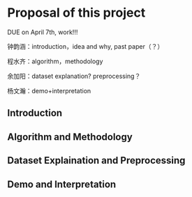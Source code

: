 # Proposal of this project

DUE on April 7th, work!!!

钟韵涵：introduction，idea and why, past paper（？）

程水齐：algorithm，methodology

余加阳：dataset explanation? preprocessing？

杨文瀚：demo+interpretation

## Introduction



## Algorithm and Methodology


## Dataset Explaination and Preprocessing


## Demo and Interpretation


